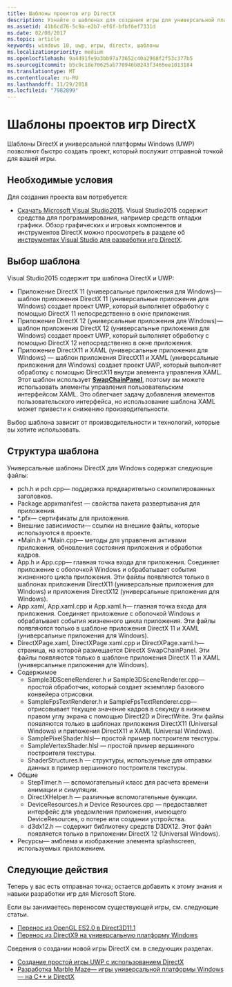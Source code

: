 ```yaml
---
title: Шаблоны проектов игр DirectX
description: Узнайте о шаблонах для создания игры для универсальной платформы Windows (UWP) с использованием DirectX.
ms.assetid: 41b6cd76-5c9a-e2b7-ef6f-bfbf6ef7331d
ms.date: 02/08/2017
ms.topic: article
keywords: windows 10, uwp, игры, directx, шаблоны
ms.localizationpriority: medium
ms.openlocfilehash: 9a4491fe9a3bb97a73652c40a2968f2f53c377b5
ms.sourcegitcommit: b5c9c18e70625ab770946b8243f3465ee1013184
ms.translationtype: MT
ms.contentlocale: ru-RU
ms.lasthandoff: 11/29/2018
ms.locfileid: "7982899"
---
```

# <a name="directx-game-project-templates"></a>Шаблоны проектов игр DirectX



Шаблоны DirectX и универсальной платформы Windows (UWP) позволяют быстро создать проект, который послужит отправной точкой для вашей игры.

## <a name="prerequisites"></a>Необходимые условия


Для создания проекта вам потребуется:

-   [Скачать Microsoft Visual Studio2015](https://www.visualstudio.com/vs-2015-product-editions). Visual Studio2015 содержит средства для программирования, например средств отладки графики. Обзор графических и игровых компонентов и инструментов DirectX можно просмотреть в разделе об [инструментах Visual Studio для разработки игр DirectX](set-up-visual-studio-for-game-development.md).

## <a name="choosing-a-template"></a>Выбор шаблона


Visual Studio2015 содержит три шаблона DirectX и UWP:

-   Приложение DirectX 11 (универсальные приложения для Windows)— шаблон приложения DirectX 11 (универсальные приложения для Windows) создает проект UWP, который выполняет обработку с помощью DirectX 11 непосредственно в окне приложения.
-   Приложение DirectX 12 (универсальные приложения для Windows)— шаблон приложения DirectX 12 (универсальные приложения для Windows) создает проект UWP, который выполняет обработку с помощью DirectX 12 непосредственно в окне приложения.
-   Приложение DirectX11 и XAML (универсальные приложения для Windows) — шаблон приложения DirectX11 и XAML (универсальные приложения для Windows) создает проект UWP, который выполняет обработку с помощью DirectX11 внутри элемента управления XAML. Этот шаблон использует [**SwapChainPanel**](https://msdn.microsoft.com/library/windows/apps/dn252834), поэтому вы можете использовать элементы управления пользовательским интерфейсом XAML. Это облегчает задачу добавления элементов пользовательского интерфейса, но использование шаблона XAML может привести к снижению производительности.

Выбор шаблона зависит от производительности и технологий, которые вы хотите использовать.

## <a name="template-structure"></a>Структура шаблона


Универсальные шаблоны DirectX для Windows содержат следующие файлы:

-   pch.h и pch.cpp— поддержка предварительно скомпилированных заголовков.
-   Package.appxmanifest — свойства пакета развертывания для приложения.
-   \*.pfx— сертификаты для приложения.
-   Внешние зависимости— ссылки на внешние файлы, которые используются в проекте.
-   \*Main.h и \*Main.cpp— методы для управления активами приложения, обновления состояния приложения и обработки кадров.
-   App.h и App.cpp— главная точка входа для приложения. Соединяет приложение с оболочкой Windows и обрабатывает события жизненного цикла приложения. Эти файлы появляются только в шаблонах приложения DirectX11 (универсальные приложения для Windows) и приложения DirectX12 (универсальные приложения для Windows).
-   App.xaml, App.xaml.cpp и App.xaml.h— главная точка входа для приложения. Соединяет приложение с оболочкой Windows и обрабатывает события жизненного цикла приложения. Эти файлы появляются только в шаблоне приложения DirectX 11 и XAML (универсальные приложения для Windows).
-   DirectXPage.xaml, DirectXPage.xaml.cpp и DirectXPage.xaml.h— страница, на которой размещается DirectX SwapChainPanel. Эти файлы появляются только в шаблоне приложения DirectX 11 и XAML (универсальные приложения для Windows).
-   Содержимое
    -   Sample3DSceneRenderer.h и Sample3DSceneRenderer.cpp— простой обработчик, который создает экземпляр базового конвейера отрисовки.
    -   SampleFpsTextRenderer.h и SampleFpsTextRenderer.cpp— отрисовывает текущее значение кадров в секунду в нижнем правом углу экрана с помощью Direct2D и DirectWrite. Эти файлы появляются только в шаблонах приложения DirectX11 (Universal Windows) и приложения DirectX11 и XAML (Universal Windows).
    -   SamplePixelShader.hlsl— простой пример построителя текстуры.
    -   SampleVertexShader.hlsl — простой пример вершинного построителя текстуры.
    -   ShaderStructures.h — структуры, используемые для отправки данных в пример вершинного построителя текстуры.
-   Общие
    -   StepTimer.h — вспомогательный класс для расчета времени анимации и симуляции.
    -   DirectXHelper.h — различные вспомогательные функции.
    -   DeviceResources.h и Device Resources.cpp — предоставляет интерфейс для уведомления приложения, имеющего DeviceResources, о потере или создании устройства.
    -   d3dx12.h — содержит библиотеку средств D3DX12. Этот файл появляется только в приложении DirectX 12 (Universal Windows).
-   Ресурсы— эмблема и изображение элемента splashscreen, используемых приложением.

## <a name="next-steps"></a>Следующие действия


Теперь у вас есть отправная точка; остается добавить к этому знания и навыки разработки игр для Microsoft Store.

Если вы занимаетесь переносом существующей игры, см. следующие статьи.

-   [Перенос из OpenGL ES2.0 в Direct3D11.1](port-from-opengl-es-2-0-to-directx-11-1.md)
-   [Перенос из DirectX9 на универсальную платформу Windows](porting-your-directx-9-game-to-windows-store.md)

Сведения о создании новой игры DirectX см. в следующих разделах.

-   [Создание простой игры UWP c использованием DirectX](tutorial--create-your-first-uwp-directx-game.md)
-   [Разработка Marble Maze— игры универсальной платформы Windows— на C++ и DirectX](developing-marble-maze-a-windows-store-game-in-cpp-and-directx.md)